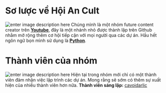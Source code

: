 # Sơ lược về Hội An Cult
![enter image description here](https://i.ibb.co/9YYS6y0/Gioi-Thieu.png)
Chúng mình là một nhóm future content creator trên **[Youtube](youtube.com/@HoiAnCult)**, đây là một nhánh nhỏ được thành lập trên Github nhằm mở rộng thêm cơ hội tiếp cận với mọi người qua các dự án.
Hầu hết ngôn ngữ bọn mình sử dụng là **[Python](https://www.python.org/)**.
# Thành viên của nhóm
![enter image description here](https://i.ibb.co/nPvLwDV/doi-ngu.png)
Hiện tại trong nhóm mới chỉ có một thành viên đảm nhận việc lập trình các dự án. Mong rằng sẽ sớm có thêm sự xuất hiện của nhiều thành viên hơn nữa.
**Thành viên sáng lập:** [cavoidarlic](github.com/cavoidarlic)

